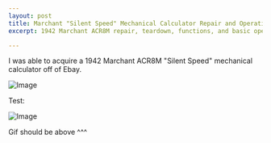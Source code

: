 ```yaml
---
layout: post
title: Marchant "Silent Speed" Mechanical Calculator Repair and Operation.
excerpt: 1942 Marchant ACR8M repair, teardown, functions, and basic operation.

---
```


I was able to acquire a 1942 Marchant ACR8M "Silent Speed" mechanical calculator off of Ebay. 

![Image](https://starwarsfan2099.github.io/public/2020-5-26/DSC_5599_2.jpg)

Test:

![Image](https://starwarsfan2099.github.io/public/2020-5-26/right_side_veiw.gif)

Gif should be above ^^^